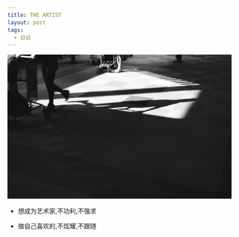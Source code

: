 ```yaml
---
title: THE ARTIST
layout: post
tags:
  - 日记
---
```


[![Shadow](/media/files/2015/12/31/shadow.jpg)](/2017/03/18/the-artist.html)

- 想成为艺术家,不功利,不强求

- 做自己喜欢的,不炫耀,不跟随






